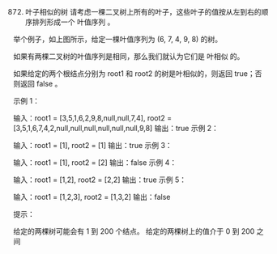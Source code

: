 872. 叶子相似的树
请考虑一棵二叉树上所有的叶子，这些叶子的值按从左到右的顺序排列形成一个 叶值序列 。



举个例子，如上图所示，给定一棵叶值序列为 (6, 7, 4, 9, 8) 的树。

如果有两棵二叉树的叶值序列是相同，那么我们就认为它们是 叶相似 的。

如果给定的两个根结点分别为 root1 和 root2 的树是叶相似的，则返回 true；否则返回 false 。

 

示例 1：



输入：root1 = [3,5,1,6,2,9,8,null,null,7,4], root2 = [3,5,1,6,7,4,2,null,null,null,null,null,null,9,8]
输出：true
示例 2：

输入：root1 = [1], root2 = [1]
输出：true
示例 3：

输入：root1 = [1], root2 = [2]
输出：false
示例 4：

输入：root1 = [1,2], root2 = [2,2]
输出：true
示例 5：



输入：root1 = [1,2,3], root2 = [1,3,2]
输出：false
 

提示：

给定的两棵树可能会有 1 到 200 个结点。
给定的两棵树上的值介于 0 到 200 之间